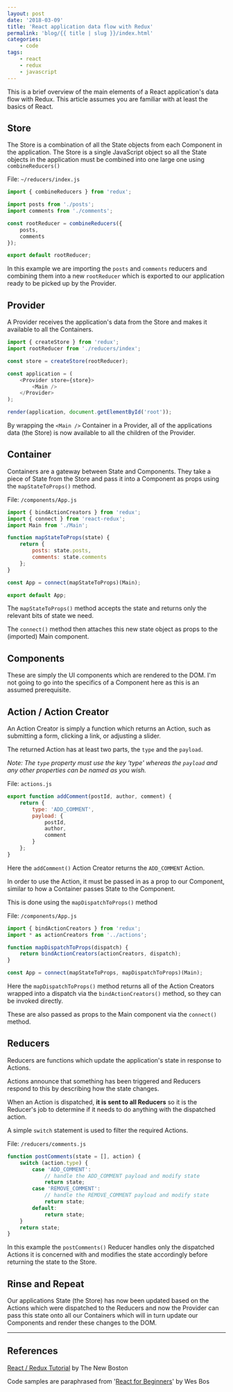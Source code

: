 ```yaml
---
layout: post
date: '2018-03-09'
title: 'React application data flow with Redux'
permalink: 'blog/{{ title | slug }}/index.html'
categories:
    - code
tags:
    - react
    - redux
    - javascript
---
```


This is a brief overview of the main elements of a React application's data flow with Redux. This article assumes you are familiar with at least the basics of React.

## Store

The Store is a combination of all the State objects from each Component in the application. The Store is a single JavaScript object so all the State objects in the application must be combined into one large one using `combineReducers()`

File: `~/reducers/index.js`

```javascript
import { combineReducers } from 'redux';

import posts from './posts';
import comments from './comments';

const rootReducer = combineReducers({
	posts,
	comments
});

export default rootReducer;
```

In this example we are importing the `posts` and `comments` reducers and combining them into a new `rootReducer` which is exported to our application ready to be picked up by the Provider.

## Provider

A Provider receives the application's data from the Store and makes it available to all the Containers.

```javascript
import { createStore } from 'redux';
import rootReducer from './reducers/index';

const store = createStore(rootReducer);

const application = (
	<Provider store={store}>
		<Main />
	</Provider>
);

render(application, document.getElementById('root'));
```

By wrapping the `<Main />` Container in a Provider, all of the applications data (the Store) is now available to all the children of the Provider.

## Container

Containers are a gateway between State and Components. They take a piece of State from the Store and pass it into a Component as props using the `mapStateToProps()` method.

File: `/components/App.js`

```javascript
import { bindActionCreators } from 'redux';
import { connect } from 'react-redux';
import Main from './Main';

function mapStateToProps(state) {
	return {
		posts: state.posts,
		comments: state.comments
	};
}

const App = connect(mapStateToProps)(Main);

export default App;
```

The `mapStateToProps()` method accepts the state and returns only the relevant bits of state we need.

The `connect()` method then attaches this new state object as props to the (imported) Main component.

## Components

These are simply the UI components which are rendered to the DOM. I'm not going to go into the specifics of a Component here as this is an assumed prerequisite.

## Action / Action Creator

An Action Creator is simply a function which returns an Action, such as submitting a form, clicking a link, or adjusting a slider.

The returned Action has at least two parts, the `type` and the `payload`.

_Note: The `type` property must use the key 'type' whereas the `payload` and any other properties can be named as you wish._

File: `actions.js`

```javascript
export function addComment(postId, author, comment) {
	return {
		type: 'ADD_COMMENT',
		payload: {
			postId,
			author,
			comment
		}
	};
}
```

Here the `addComment()` Action Creator returns the `ADD_COMMENT` Action.

In order to use the Action, it must be passed in as a prop to our Component, similar to how a Container passes State to the Component.

This is done using the `mapDispatchToProps()` method

File: `/components/App.js`

```javascript
import { bindActionCreators } from 'redux';
import * as actionCreators from '../actions';

function mapDispatchToProps(dispatch) {
	return bindActionCreators(actionCreators, dispatch);
}

const App = connect(mapStateToProps, mapDispatchToProps)(Main);
```

Here the `mapDispatchToProps()` method returns all of the Action Creators wrapped into a dispatch via the `bindActionCreators()` method, so they can be invoked directly.

These are also passed as props to the Main component via the `connect()` method.

## Reducers

Reducers are functions which update the application's state in response to Actions.

Actions announce that something has been triggered and Reducers respond to this by describing how the state changes.

When an Action is dispatched, **it is sent to all Reducers** so it is the Reducer's job to determine if it needs to do anything with the dispatched action.

A simple `switch` statement is used to filter the required Actions.

File: `/reducers/comments.js`

```javascript
function postComments(state = [], action) {
	switch (action.type) {
		case 'ADD_COMMENT':
			// handle the ADD_COMMENT payload and modify state
			return state;
		case 'REMOVE_COMMENT':
			// handle the REMOVE_COMMENT payload and modify state
			return state;
		default:
			return state;
	}
	return state;
}
```

In this example the `postComments()` Reducer handles only the dispatched Actions it is concerned with and modifies the state accordingly before returning the state to the Store.

## Rinse and Repeat

Our applications State (the Store) has now been updated based on the Actions which were dispatched to the Reducers and now the Provider can pass this state onto all our Containers which will in turn update our Components and render these changes to the DOM.

---

## References

[React / Redux Tutorial](https://youtu.be/DiLVAXlVYR0) by The New Boston

Code samples are paraphrased from '[React for Beginners](https://reactforbeginners.com)' by Wes Bos
